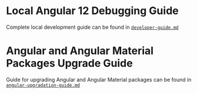 # Local Angular 12 Debugging Guide

Complete local development guide can be found in [`developer-guide.md`](./developer-guide.md) 

# Angular and Angular Material Packages Upgrade Guide

Guide for upgrading Angular and Angular Material packages can be found in [`angular-upgradation-guide.md`](./angular-upgradation-guide.md) 